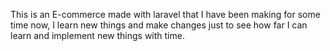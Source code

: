 This is an E-commerce made with laravel that I have been making for some time now, I learn new things and make changes just to see how far I can learn and implement new things with time.
